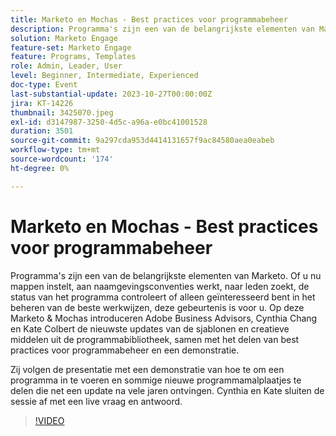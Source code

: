 ```yaml
---
title: Marketo en Mochas - Best practices voor programmabeheer
description: Programma's zijn een van de belangrijkste elementen van Marketo. Of u nu mappen instelt, aan naamgevingsconventies werkt, naar leden zoekt, de status van het programma controleert of alleen geïnteresseerd bent in het beheren van aanbevolen procedures.  Nieuwste updates van de sjablonen en creatieve elementen van de programmabibliotheek, samen met het delen van best practices voor programmabeheer en een demonstratie.
solution: Marketo Engage
feature-set: Marketo Engage
feature: Programs, Templates
role: Admin, Leader, User
level: Beginner, Intermediate, Experienced
doc-type: Event
last-substantial-update: 2023-10-27T00:00:00Z
jira: KT-14226
thumbnail: 3425070.jpeg
exl-id: d3147987-3250-4d5c-a96a-e0bc41001528
duration: 3501
source-git-commit: 9a297cda953d4414131657f9ac84580aea0eabeb
workflow-type: tm+mt
source-wordcount: '174'
ht-degree: 0%

---
```


# Marketo en Mochas - Best practices voor programmabeheer

Programma&#39;s zijn een van de belangrijkste elementen van Marketo. Of u nu mappen instelt, aan naamgevingsconventies werkt, naar leden zoekt, de status van het programma controleert of alleen geïnteresseerd bent in het beheren van de beste werkwijzen, deze gebeurtenis is voor u. Op deze Marketo &amp; Mochas introduceren Adobe Business Advisors, Cynthia Chang en Kate Colbert de nieuwste updates van de sjablonen en creatieve middelen uit de programmabibliotheek, samen met het delen van best practices voor programmabeheer en een demonstratie.

Zij volgen de presentatie met een demonstratie van hoe te om een programma in te voeren en sommige nieuwe programmamalplaatjes te delen die net een update na vele jaren ontvingen. Cynthia en Kate sluiten de sessie af met een live vraag en antwoord.

>[!VIDEO](https://video.tv.adobe.com/v/3425070/?learn=on)
